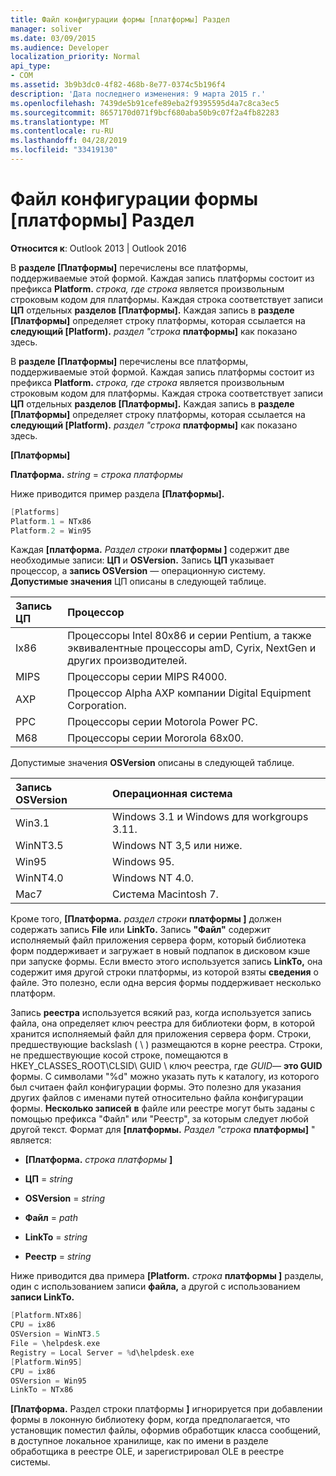 ```yaml
---
title: Файл конфигурации формы [платформы] Раздел
manager: soliver
ms.date: 03/09/2015
ms.audience: Developer
localization_priority: Normal
api_type:
- COM
ms.assetid: 3b9b3dc0-4f82-468b-8e77-0374c5b196f4
description: 'Дата последнего изменения: 9 марта 2015 г.'
ms.openlocfilehash: 7439de5b91cefe89eba2f9395595d4a7c8ca3ec5
ms.sourcegitcommit: 8657170d071f9bcf680aba50b9c07f2a4fb82283
ms.translationtype: MT
ms.contentlocale: ru-RU
ms.lasthandoff: 04/28/2019
ms.locfileid: "33419130"
---
```

# <a name="form-configuration-file-platforms-section"></a>Файл конфигурации формы [платформы] Раздел

**Относится к**: Outlook 2013 | Outlook 2016 
  
В **разделе [Платформы]** перечислены все платформы, поддерживаемые этой формой. Каждая запись платформы состоит из префикса **Platform.** _строка,_  _где строка_ является произвольным строковым кодом для платформы. Каждая строка соответствует записи **ЦП** отдельных **разделов [Платформы].** Каждая запись в **разделе [Платформы]** определяет строку платформы, которая ссылается на **следующий [Platform).**  _раздел "строка_ **платформы]** как показано здесь. 
  
В **разделе [Платформы]** перечислены все платформы, поддерживаемые этой формой. Каждая запись платформы состоит из префикса **Platform.** _строка,_  _где строка_ является произвольным строковым кодом для платформы. Каждая строка соответствует записи **ЦП** отдельных **разделов [Платформы].** Каждая запись в **разделе [Платформы]** определяет строку платформы, которая ссылается на **следующий [Platform).**  _раздел "строка_ **платформы]** как показано здесь. 
  
**[Платформы]**
  
**Платформа.** _string_  =   _строка платформы_
  
Ниже приводится пример раздела **[Платформы].** 
  
```cpp
[Platforms]
Platform.1 = NTx86
Platform.2 = Win95

```

Каждая **[платформа.** _Раздел строки_ **платформы ]** содержит две необходимые записи: **ЦП** и **OSVersion.** Запись **ЦП** указывает процессор, а **запись OSVersion** — операционную систему. **Допустимые значения** ЦП описаны в следующей таблице. 
  
|**Запись ЦП**|**Процессор**|
|:-----|:-----|
|Ix86  <br/> |Процессоры Intel 80x86 и серии Pentium, а также эквивалентные процессоры amD, Cyrix, NextGen и других производителей.  <br/> |
|MIPS  <br/> |Процессоры серии MIPS R4000.  <br/> |
|AXP  <br/> |Процессор Alpha AXP компании Digital Equipment Corporation.  <br/> |
|PPC  <br/> |Процессоры серии Motorola Power PC.  <br/> |
|M68  <br/> |Процессоры серии Mororola 68x00.  <br/> |
   
Допустимые значения **OSVersion** описаны в следующей таблице. 
  
|**Запись OSVersion**|**Операционная система**|
|:-----|:-----|
|Win3.1  <br/> |Windows 3.1 и Windows для workgroups 3.11.  <br/> |
|WinNT3.5  <br/> |Windows NT 3,5 или ниже.  <br/> |
|Win95  <br/> |Windows 95.  <br/> |
|WinNT4.0  <br/> |Windows NT 4.0.  <br/> |
|Mac7  <br/> |Система Macintosh 7.  <br/> |
   
Кроме того, **[Платформа.** _раздел строки_ **платформы ]** должен содержать запись **File** или **LinkTo.** Запись **"Файл"** содержит исполняемый файл приложения сервера форм, который библиотека форм поддерживает и загружает в новый подпапок в дисковом кэше при запуске формы. Если вместо этого используется запись **LinkTo,** она содержит имя другой строки платформы, из которой взяты **сведения** о файле. Это полезно, если одна версия формы поддерживает несколько платформ. 
  
Запись **реестра** используется всякий раз, когда используется запись файла, она определяет ключ реестра для библиотеки форм, в которой хранится исполняемый файл для приложения сервера форм.  Строки, предшествующие backslash ( \ ) размещаются в корне реестра. Строки, не предшествующие косой строке, помещаются в HKEY_CLASSES_ROOT\CLSID\ GUID \ ключ реестра, где _GUID_— **это GUID** формы.  С символами "%d" можно указать путь к каталогу, из которого был считаен файл конфигурации формы. Это полезно для указания других файлов с именами путей относительно файла конфигурации формы. **Несколько записей** **в** файле или реестре могут быть заданы с помощью префикса "Файл" или "Реестр", за которым следует любой другой текст. Формат для **[платформы.** _Раздел "строка_ **платформы]** " является: 
  
- **[Платформа.** _строка платформы_ **]**
    
- **ЦП**  =   _string_
    
- **OSVersion**  =   _string_
    
- **Файл**  =   _path_
    
- **LinkTo**  =   _string_
    
- **Реестр**  =   _string_
  
Ниже приводится два примера **[Platform.** _строка_ **платформы ]** разделы, один с использованием записи **файла,** а другой с использованием **записи LinkTo.** 
  
```cpp
[Platform.NTx86]
CPU = ix86
OSVersion = WinNT3.5
File = \helpdesk.exe
Registry = Local Server = %d\helpdesk.exe
[Platform.Win95]
CPU = ix86
OSVersion = Win95
LinkTo = NTx86

```

**[Платформа.**  Раздел строки платформы **]** игнорируется при добавлении формы в локонную библиотеку форм, когда предполагается, что установщик поместил файлы, оформив обработщик класса сообщений, в доступное локальное хранилище, как по имени в разделе обработщика в реестре OLE, и зарегистрировал OLE в реестре системы. 
  

